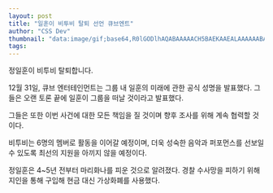 ```yaml
---
layout: post
title: "일훈이 비투비 탈퇴 선언 큐브엔트"
author: "CSS Dev"
thumbnail: "data:image/gif;base64,R0lGODlhAQABAAAAACH5BAEKAAEALAAAAAABAAEAAAICTAEAOw=="
tags: 
---
```



정일훈이 비투비 탈퇴합니다.

12월 31일, 큐브 엔터테인먼트는 그룹 내 일훈의 미래에 관한 공식 성명을 발표했다. 그들은 오랜 토론 끝에 일훈이 그룹을 떠날 것이라고 발표했다.

그들은 또한 이번 사건에 대한 모든 책임을 질 것이며 향후 조사를 위해 계속 협력할 것이다.

비투비는 6명의 멤버로 활동을 이어갈 예정이며, 더욱 성숙한 음악과 퍼포먼스를 선보일 수 있도록 최선의 지원을 아끼지 않을 예정이다.

정일훈은 4~5년 전부터 마리화나를 피운 것으로 알려졌다. 경찰 수사망을 피하기 위해 지인을 통해 구입해 현금 대신 가상화폐를 사용했다.